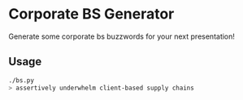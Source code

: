 # Corporate BS Generator

Generate some corporate bs buzzwords for your next presentation!

## Usage

```bash
./bs.py
> assertively underwhelm client-based supply chains
```

